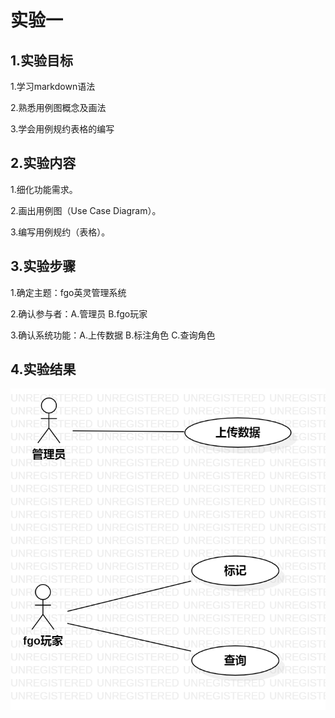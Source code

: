# 实验一

## 1.实验目标

1.学习markdown语法

2.熟悉用例图概念及画法

3.学会用例规约表格的编写

## 2.实验内容

1.细化功能需求。 

2.画出用例图（Use Case Diagram）。 

3.编写用例规约（表格）。 

## 3.实验步骤

1.确定主题：fgo英灵管理系统

2.确认参与者：A.管理员     B.fgo玩家

3.确认系统功能：A.上传数据   B.标注角色   C.查询角色

## 4.实验结果

![第一个UML图](./model2.jpg)
